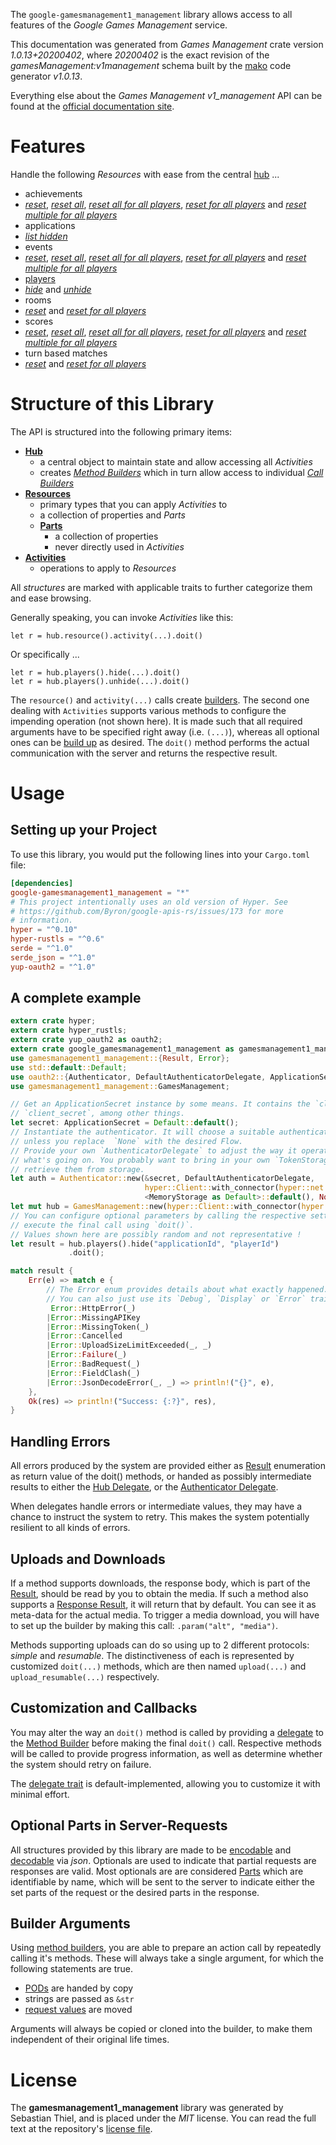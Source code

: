 <!---
DO NOT EDIT !
This file was generated automatically from 'src/mako/api/README.md.mako'
DO NOT EDIT !
-->
The `google-gamesmanagement1_management` library allows access to all features of the *Google Games Management* service.

This documentation was generated from *Games Management* crate version *1.0.13+20200402*, where *20200402* is the exact revision of the *gamesManagement:v1management* schema built by the [mako](http://www.makotemplates.org/) code generator *v1.0.13*.

Everything else about the *Games Management* *v1_management* API can be found at the
[official documentation site](https://developers.google.com/games/services).
# Features

Handle the following *Resources* with ease from the central [hub](https://docs.rs/google-gamesmanagement1_management/1.0.13+20200402/google_gamesmanagement1_management/struct.GamesManagement.html) ... 

* achievements
 * [*reset*](https://docs.rs/google-gamesmanagement1_management/1.0.13+20200402/google_gamesmanagement1_management/struct.AchievementResetCall.html), [*reset all*](https://docs.rs/google-gamesmanagement1_management/1.0.13+20200402/google_gamesmanagement1_management/struct.AchievementResetAllCall.html), [*reset all for all players*](https://docs.rs/google-gamesmanagement1_management/1.0.13+20200402/google_gamesmanagement1_management/struct.AchievementResetAllForAllPlayerCall.html), [*reset for all players*](https://docs.rs/google-gamesmanagement1_management/1.0.13+20200402/google_gamesmanagement1_management/struct.AchievementResetForAllPlayerCall.html) and [*reset multiple for all players*](https://docs.rs/google-gamesmanagement1_management/1.0.13+20200402/google_gamesmanagement1_management/struct.AchievementResetMultipleForAllPlayerCall.html)
* applications
 * [*list hidden*](https://docs.rs/google-gamesmanagement1_management/1.0.13+20200402/google_gamesmanagement1_management/struct.ApplicationListHiddenCall.html)
* events
 * [*reset*](https://docs.rs/google-gamesmanagement1_management/1.0.13+20200402/google_gamesmanagement1_management/struct.EventResetCall.html), [*reset all*](https://docs.rs/google-gamesmanagement1_management/1.0.13+20200402/google_gamesmanagement1_management/struct.EventResetAllCall.html), [*reset all for all players*](https://docs.rs/google-gamesmanagement1_management/1.0.13+20200402/google_gamesmanagement1_management/struct.EventResetAllForAllPlayerCall.html), [*reset for all players*](https://docs.rs/google-gamesmanagement1_management/1.0.13+20200402/google_gamesmanagement1_management/struct.EventResetForAllPlayerCall.html) and [*reset multiple for all players*](https://docs.rs/google-gamesmanagement1_management/1.0.13+20200402/google_gamesmanagement1_management/struct.EventResetMultipleForAllPlayerCall.html)
* [players](https://docs.rs/google-gamesmanagement1_management/1.0.13+20200402/google_gamesmanagement1_management/struct.Player.html)
 * [*hide*](https://docs.rs/google-gamesmanagement1_management/1.0.13+20200402/google_gamesmanagement1_management/struct.PlayerHideCall.html) and [*unhide*](https://docs.rs/google-gamesmanagement1_management/1.0.13+20200402/google_gamesmanagement1_management/struct.PlayerUnhideCall.html)
* rooms
 * [*reset*](https://docs.rs/google-gamesmanagement1_management/1.0.13+20200402/google_gamesmanagement1_management/struct.RoomResetCall.html) and [*reset for all players*](https://docs.rs/google-gamesmanagement1_management/1.0.13+20200402/google_gamesmanagement1_management/struct.RoomResetForAllPlayerCall.html)
* scores
 * [*reset*](https://docs.rs/google-gamesmanagement1_management/1.0.13+20200402/google_gamesmanagement1_management/struct.ScoreResetCall.html), [*reset all*](https://docs.rs/google-gamesmanagement1_management/1.0.13+20200402/google_gamesmanagement1_management/struct.ScoreResetAllCall.html), [*reset all for all players*](https://docs.rs/google-gamesmanagement1_management/1.0.13+20200402/google_gamesmanagement1_management/struct.ScoreResetAllForAllPlayerCall.html), [*reset for all players*](https://docs.rs/google-gamesmanagement1_management/1.0.13+20200402/google_gamesmanagement1_management/struct.ScoreResetForAllPlayerCall.html) and [*reset multiple for all players*](https://docs.rs/google-gamesmanagement1_management/1.0.13+20200402/google_gamesmanagement1_management/struct.ScoreResetMultipleForAllPlayerCall.html)
* turn based matches
 * [*reset*](https://docs.rs/google-gamesmanagement1_management/1.0.13+20200402/google_gamesmanagement1_management/struct.TurnBasedMatcheResetCall.html) and [*reset for all players*](https://docs.rs/google-gamesmanagement1_management/1.0.13+20200402/google_gamesmanagement1_management/struct.TurnBasedMatcheResetForAllPlayerCall.html)




# Structure of this Library

The API is structured into the following primary items:

* **[Hub](https://docs.rs/google-gamesmanagement1_management/1.0.13+20200402/google_gamesmanagement1_management/struct.GamesManagement.html)**
    * a central object to maintain state and allow accessing all *Activities*
    * creates [*Method Builders*](https://docs.rs/google-gamesmanagement1_management/1.0.13+20200402/google_gamesmanagement1_management/trait.MethodsBuilder.html) which in turn
      allow access to individual [*Call Builders*](https://docs.rs/google-gamesmanagement1_management/1.0.13+20200402/google_gamesmanagement1_management/trait.CallBuilder.html)
* **[Resources](https://docs.rs/google-gamesmanagement1_management/1.0.13+20200402/google_gamesmanagement1_management/trait.Resource.html)**
    * primary types that you can apply *Activities* to
    * a collection of properties and *Parts*
    * **[Parts](https://docs.rs/google-gamesmanagement1_management/1.0.13+20200402/google_gamesmanagement1_management/trait.Part.html)**
        * a collection of properties
        * never directly used in *Activities*
* **[Activities](https://docs.rs/google-gamesmanagement1_management/1.0.13+20200402/google_gamesmanagement1_management/trait.CallBuilder.html)**
    * operations to apply to *Resources*

All *structures* are marked with applicable traits to further categorize them and ease browsing.

Generally speaking, you can invoke *Activities* like this:

```Rust,ignore
let r = hub.resource().activity(...).doit()
```

Or specifically ...

```ignore
let r = hub.players().hide(...).doit()
let r = hub.players().unhide(...).doit()
```

The `resource()` and `activity(...)` calls create [builders][builder-pattern]. The second one dealing with `Activities` 
supports various methods to configure the impending operation (not shown here). It is made such that all required arguments have to be 
specified right away (i.e. `(...)`), whereas all optional ones can be [build up][builder-pattern] as desired.
The `doit()` method performs the actual communication with the server and returns the respective result.

# Usage

## Setting up your Project

To use this library, you would put the following lines into your `Cargo.toml` file:

```toml
[dependencies]
google-gamesmanagement1_management = "*"
# This project intentionally uses an old version of Hyper. See
# https://github.com/Byron/google-apis-rs/issues/173 for more
# information.
hyper = "^0.10"
hyper-rustls = "^0.6"
serde = "^1.0"
serde_json = "^1.0"
yup-oauth2 = "^1.0"
```

## A complete example

```Rust
extern crate hyper;
extern crate hyper_rustls;
extern crate yup_oauth2 as oauth2;
extern crate google_gamesmanagement1_management as gamesmanagement1_management;
use gamesmanagement1_management::{Result, Error};
use std::default::Default;
use oauth2::{Authenticator, DefaultAuthenticatorDelegate, ApplicationSecret, MemoryStorage};
use gamesmanagement1_management::GamesManagement;

// Get an ApplicationSecret instance by some means. It contains the `client_id` and 
// `client_secret`, among other things.
let secret: ApplicationSecret = Default::default();
// Instantiate the authenticator. It will choose a suitable authentication flow for you, 
// unless you replace  `None` with the desired Flow.
// Provide your own `AuthenticatorDelegate` to adjust the way it operates and get feedback about 
// what's going on. You probably want to bring in your own `TokenStorage` to persist tokens and
// retrieve them from storage.
let auth = Authenticator::new(&secret, DefaultAuthenticatorDelegate,
                              hyper::Client::with_connector(hyper::net::HttpsConnector::new(hyper_rustls::TlsClient::new())),
                              <MemoryStorage as Default>::default(), None);
let mut hub = GamesManagement::new(hyper::Client::with_connector(hyper::net::HttpsConnector::new(hyper_rustls::TlsClient::new())), auth);
// You can configure optional parameters by calling the respective setters at will, and
// execute the final call using `doit()`.
// Values shown here are possibly random and not representative !
let result = hub.players().hide("applicationId", "playerId")
             .doit();

match result {
    Err(e) => match e {
        // The Error enum provides details about what exactly happened.
        // You can also just use its `Debug`, `Display` or `Error` traits
         Error::HttpError(_)
        |Error::MissingAPIKey
        |Error::MissingToken(_)
        |Error::Cancelled
        |Error::UploadSizeLimitExceeded(_, _)
        |Error::Failure(_)
        |Error::BadRequest(_)
        |Error::FieldClash(_)
        |Error::JsonDecodeError(_, _) => println!("{}", e),
    },
    Ok(res) => println!("Success: {:?}", res),
}

```
## Handling Errors

All errors produced by the system are provided either as [Result](https://docs.rs/google-gamesmanagement1_management/1.0.13+20200402/google_gamesmanagement1_management/enum.Result.html) enumeration as return value of 
the doit() methods, or handed as possibly intermediate results to either the 
[Hub Delegate](https://docs.rs/google-gamesmanagement1_management/1.0.13+20200402/google_gamesmanagement1_management/trait.Delegate.html), or the [Authenticator Delegate](https://docs.rs/yup-oauth2/*/yup_oauth2/trait.AuthenticatorDelegate.html).

When delegates handle errors or intermediate values, they may have a chance to instruct the system to retry. This 
makes the system potentially resilient to all kinds of errors.

## Uploads and Downloads
If a method supports downloads, the response body, which is part of the [Result](https://docs.rs/google-gamesmanagement1_management/1.0.13+20200402/google_gamesmanagement1_management/enum.Result.html), should be
read by you to obtain the media.
If such a method also supports a [Response Result](https://docs.rs/google-gamesmanagement1_management/1.0.13+20200402/google_gamesmanagement1_management/trait.ResponseResult.html), it will return that by default.
You can see it as meta-data for the actual media. To trigger a media download, you will have to set up the builder by making
this call: `.param("alt", "media")`.

Methods supporting uploads can do so using up to 2 different protocols: 
*simple* and *resumable*. The distinctiveness of each is represented by customized 
`doit(...)` methods, which are then named `upload(...)` and `upload_resumable(...)` respectively.

## Customization and Callbacks

You may alter the way an `doit()` method is called by providing a [delegate](https://docs.rs/google-gamesmanagement1_management/1.0.13+20200402/google_gamesmanagement1_management/trait.Delegate.html) to the 
[Method Builder](https://docs.rs/google-gamesmanagement1_management/1.0.13+20200402/google_gamesmanagement1_management/trait.CallBuilder.html) before making the final `doit()` call. 
Respective methods will be called to provide progress information, as well as determine whether the system should 
retry on failure.

The [delegate trait](https://docs.rs/google-gamesmanagement1_management/1.0.13+20200402/google_gamesmanagement1_management/trait.Delegate.html) is default-implemented, allowing you to customize it with minimal effort.

## Optional Parts in Server-Requests

All structures provided by this library are made to be [encodable](https://docs.rs/google-gamesmanagement1_management/1.0.13+20200402/google_gamesmanagement1_management/trait.RequestValue.html) and 
[decodable](https://docs.rs/google-gamesmanagement1_management/1.0.13+20200402/google_gamesmanagement1_management/trait.ResponseResult.html) via *json*. Optionals are used to indicate that partial requests are responses 
are valid.
Most optionals are are considered [Parts](https://docs.rs/google-gamesmanagement1_management/1.0.13+20200402/google_gamesmanagement1_management/trait.Part.html) which are identifiable by name, which will be sent to 
the server to indicate either the set parts of the request or the desired parts in the response.

## Builder Arguments

Using [method builders](https://docs.rs/google-gamesmanagement1_management/1.0.13+20200402/google_gamesmanagement1_management/trait.CallBuilder.html), you are able to prepare an action call by repeatedly calling it's methods.
These will always take a single argument, for which the following statements are true.

* [PODs][wiki-pod] are handed by copy
* strings are passed as `&str`
* [request values](https://docs.rs/google-gamesmanagement1_management/1.0.13+20200402/google_gamesmanagement1_management/trait.RequestValue.html) are moved

Arguments will always be copied or cloned into the builder, to make them independent of their original life times.

[wiki-pod]: http://en.wikipedia.org/wiki/Plain_old_data_structure
[builder-pattern]: http://en.wikipedia.org/wiki/Builder_pattern
[google-go-api]: https://github.com/google/google-api-go-client

# License
The **gamesmanagement1_management** library was generated by Sebastian Thiel, and is placed 
under the *MIT* license.
You can read the full text at the repository's [license file][repo-license].

[repo-license]: https://github.com/Byron/google-apis-rsblob/master/LICENSE.md
